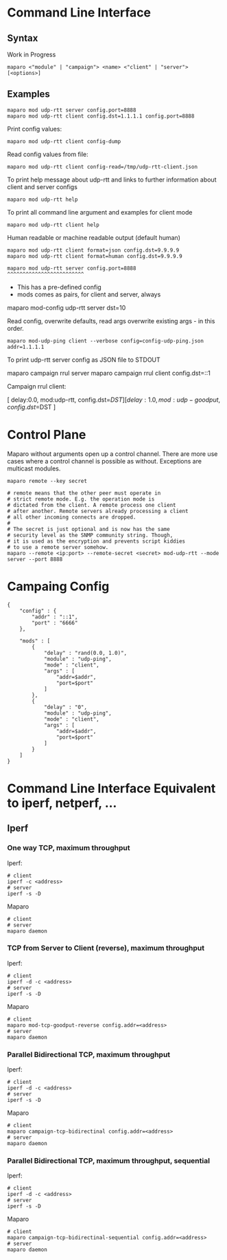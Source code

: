# Command Line Interface

## Syntax

Work in Progress

```
maparo <"module" | "campaign"> <name> <"client" | "server"> [<options>]
```

## Examples

```
maparo mod udp-rtt server config.port=8888
maparo mod udp-rtt client config.dst=1.1.1.1 config.port=8888
```

Print config values:

```
maparo mod udp-rtt client config-dump
```


Read config values from file:

```
maparo mod udp-rtt client config-read=/tmp/udp-rtt-client.json
```



To print help message about udp-rtt and links
to further information about client and server configs

```
maparo mod udp-rtt help
```


To print all command line argument and examples for client mode

```
maparo mod udp-rtt client help
```


Human readable or machine readable output (default human)

```
maparo mod udp-rtt client format=json config.dst=9.9.9.9
maparo mod udp-rtt client format=human config.dst=9.9.9.9
```


```
maparo mod udp-rtt server config.port=8888
^^^^^^^^^^^^^^^^^^^^^^^^^
```
- This has a pre-defined config
- mods comes as pairs, for client and server, always


maparo mod-config udp-rtt server dst=10

Read config, overwrite defaults, read args overwrite existing args - in this
order.

```
maparo mod-udp-ping client --verbose config=config-udp-ping.json addr=1.1.1.1
```

To print udp-rtt server config as JSON file to STDOUT


maparo campaign rrul server
maparo campaign rrul client config.dst=::1

Campaign rrul client:

[ delay:0.0, mod:udp-rtt, config.dst=$DST ]
[ delay:1.0, mod:udp-goodput, config.dst=$DST ]




# Control Plane

Maparo without arguments open up a control channel.
There are more use cases where a control channel is
possible as without. Exceptions are multicast modules.


```
maparo remote --key secret
```

```
# remote means that the other peer must operate in
# strict remote mode. E.g. the operation mode is
# dictated from the client. A remote process one client
# after another. Remote servers already processing a client
# all other incoming connects are dropped.
#
# The secret is just optional and is now has the same
# security level as the SNMP community string. Though,
# it is used as the encryption and prevents script kiddies
# to use a remote server somehow.
maparo --remote <ip:port> --remote-secret <secret> mod-udp-rtt --mode server --port 8888
```





# Campaing Config

```
{
	"config" : {
		"addr" : "::1",
		"port" : "6666"
	},

	"mods" : [
		{
			"delay" : "rand(0.0, 1.0)",
			"module" : "udp-ping",
			"mode" : "client",
			"args" : [
				"addr=$addr",
				"port=$port"
			]
		},
		{
			"delay" : "0",
			"module" : "udp-ping",
			"mode" : "client",
			"args" : [
				"addr=$addr",
				"port=$port"
			]
		}
	]
}
```


# Command Line Interface Equivalent to iperf, netperf, ...

## Iperf

### One way TCP, maximum throughput

Iperf:

```
# client
iperf -c <address>
# server
iperf -s -D
```

Maparo

```
# client
# server
maparo daemon
```


### TCP from Server to Client (reverse), maximum throughput

Iperf:

```
# client
iperf -d -c <address>
# server
iperf -s -D
```

Maparo

```
# client
maparo mod-tcp-goodput-reverse config.addr=<address>
# server
maparo daemon
```


### Parallel Bidirectional TCP, maximum throughput

Iperf:

```
# client
iperf -d -c <address>
# server
iperf -s -D
```

Maparo

```
# client
maparo campaign-tcp-bidirectinal config.addr=<address>
# server
maparo daemon
```

### Parallel Bidirectional TCP, maximum throughput, sequential

Iperf:

```
# client
iperf -d -c <address>
# server
iperf -s -D
```

Maparo

```
# client
maparo campaign-tcp-bidirectinal-sequential config.addr=<address>
# server
maparo daemon
```

